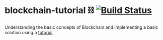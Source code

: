 # blockchain-tutorial ⛓ [![Build Status](https://travis-ci.org/kiran94/blockchain-tutorial.svg?branch=master)](https://travis-ci.org/kiran94/blockchain-tutorial)

Understanding the basic concepts of Blockchain and implementing a basic solution using a [tutorial](https://hackernoon.com/learn-blockchains-by-building-one-117428612f46).






